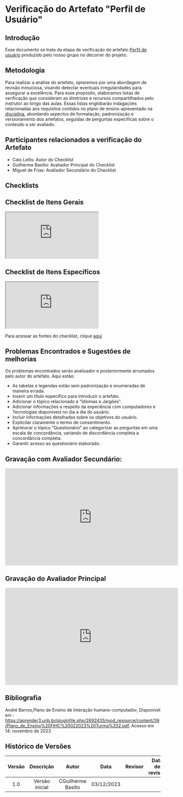 # Verificação do Artefato "Perfil de Usuário"

##  Introdução

Esse documento se trata da etapa de verificação do artefato [Perfil de usuário](https://interacao-humano-computador.github.io/2023.2-PlataformaLattes/An%C3%A1lise-de-requisitos/perfil-de-usuario/) produzido pelo nosso grupo no decorrer do projeto.

## Metodologia

Para realizar a análise do artefato, optaremos por uma abordagem de revisão minuciosa, visando detectar eventuais irregularidades para assegurar a excelência. Para esse propósito, elaboramos listas de verificação que consideram as diretrizes e recursos compartilhados pelo instrutor ao longo das aulas. Essas listas englobarão indagações relacionadas aos requisitos contidos no plano de ensino apresentado na [disciplina](https://aprender3.unb.br/pluginfile.php/2692435/mod_resource/content/39/Plano_de_Ensino%20FIHC%20022023%20Turma%202.pdf), abordando aspectos de formatação, padronização e versionamento dos artefatos, seguidas de perguntas específicas sobre o conteúdo a ser avaliado.

## Participantes relacionados a verificação do Artefato

- Caio Lellis: Autor do Checklist
- Guilherme Basilio: Avaliador Principal do Checklist
- Miguel de Frias: Avaliador Secundário do Checklist

## Checklists


## Checklist de Itens Gerais


<iframe src="https://docs.google.com/spreadsheets/d/e/2PACX-1vTjurOltQ8buLmH9JwC1dvm3DaijTZcAxl4NPrMj5TWQ7QSZPtleytC5Bz52ZHk8UchQ1J7pKPVKUmq/pubhtml?gid=0&amp;single=true&amp;widget=true&amp;headers=false"></iframe>

## Checklist de Itens Específicos

<iframe src="https://docs.google.com/spreadsheets/d/e/2PACX-1vTjurOltQ8buLmH9JwC1dvm3DaijTZcAxl4NPrMj5TWQ7QSZPtleytC5Bz52ZHk8UchQ1J7pKPVKUmq/pubhtml?gid=86061468&amp;single=true&amp;widget=true&amp;headers=false"></iframe>

Para acessar as fontes do checklist, clique [aqui](https://docs.google.com/document/d/e/2PACX-1vQiYTb1kbkOCVaz8YJ2ATAFGSFRqxsvD19nF9ljIP2Yu7Bl9MN1EhJxZfgOJ0rgbp82Xg0ifzkuqWqm/pub)

## Problemas Encontrados e Sugestões de melhorias 

Os problemas encontrados serão analisador e posteriormente arrumados pelo autor do artefato. Aqui estão:

-  As tabelas e legendas estão sem padronização e enumeradas de maneira errada.
-  Inserir um título específico para introduzir o artefato.
-  Adicionar o tópico relacionado a "Idiomas e Jargões".
-  Adicionar informações a respeito da experiência com computadores e Tecnologias disponíveis no dia a dia do usuário.
-  Incluir informações detalhadas sobre os objetivos do usuário.
-  Explicitar claramente o termo de consentimento.
-  Aprimorar o tópico "Questionário" ao categorizar as perguntas em uma escala de concordância, variando de discordância completa a concordância completa.
-  Garantir acesso ao questionário elaborado.

## Gravação com Avaliador Secundário:

<iframe width="560" height="315" src="https://www.youtube.com/embed/6LWJSejzbbg?si=ou0OZ2UcAwPoNuIY" title="YouTube video player" frameborder="0" allow="accelerometer; autoplay; clipboard-write; encrypted-media; gyroscope; picture-in-picture; web-share" allowfullscreen></iframe>

## Gravação do Avaliador Principal

<iframe width="560" height="315" src="https://www.youtube.com/embed/DZmQQjdJiTQ?si=MbAlJlFTvcSqIWql" title="YouTube video player" frameborder="0" allow="accelerometer; autoplay; clipboard-write; encrypted-media; gyroscope; picture-in-picture; web-share" allowfullscreen></iframe>


## Bibliografia

André Barros,Plano de Ensino de Interação humano-computador, Disponível em : <https://aprender3.unb.br/pluginfile.php/2692435/mod_resource/content/39/Plano_de_Ensino%20FIHC%20022023%20Turma%202.pdf>, Acesso em 14: novembro de 2023 



## **Histórico de Versões**

| Versão |          Descrição              |     Autor      |      Data      |   Revisor     |    Data de revisão    |  
|:------:|:-------------------------------:|:--------------:|:--------------:|:-------------:|:---------------------:|
|  1.0   | Versão inicial |  CGuilherme Basilio   |   03/12/2023   |    |           |